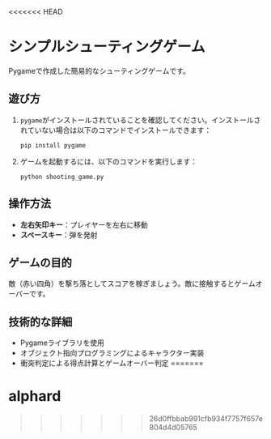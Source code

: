 <<<<<<< HEAD
# シンプルシューティングゲーム

Pygameで作成した簡易的なシューティングゲームです。

## 遊び方

1. `pygame`がインストールされていることを確認してください。インストールされていない場合は以下のコマンドでインストールできます：
   ```
   pip install pygame
   ```

2. ゲームを起動するには、以下のコマンドを実行します：
   ```
   python shooting_game.py
   ```

## 操作方法

- **左右矢印キー**：プレイヤーを左右に移動
- **スペースキー**：弾を発射

## ゲームの目的

敵（赤い四角）を撃ち落としてスコアを稼ぎましょう。敵に接触するとゲームオーバーです。

## 技術的な詳細

- Pygameライブラリを使用
- オブジェクト指向プログラミングによるキャラクター実装
- 衝突判定による得点計算とゲームオーバー判定
=======
# alphard
>>>>>>> 26d0ffbbab991cfb934f7757f657e804d4d05765
